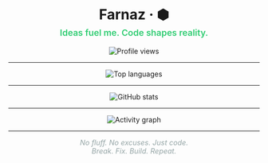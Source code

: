 <h1 align="center">Farnaz · ⬢</h1>

<p align="center" style="font-weight: 600; font-size: 1.1rem; margin-top: -10px; color: #2ecc71;">
  Ideas fuel me. Code shapes reality.
</p>

<p align="center">
  <img src="https://komarev.com/ghpvc/?username=farnaztr&label=Profile%20views&color=27ae60&style=flat" alt="Profile views" />
</p>

---

<p align="center">
  <img src="https://github-readme-stats.vercel.app/api/top-langs/?username=farnaztr&layout=compact&langs_count=6&theme=dark" alt="Top languages" />
</p>

---

<p align="center">
  <img src="https://github-readme-stats.vercel.app/api?username=farnaztr&show_icons=true&count_private=true&theme=dark" alt="GitHub stats" />
</p>

---

<p align="center">
  <img src="https://github-readme-activity-graph.vercel.app/graph?username=farnaztr&theme=react-dark&area=true" alt="Activity graph" />
</p>

---

<p align="center" style="font-style: italic; font-size: 0.9rem; color: #95a5a6; max-width: 600px; margin: auto;">
  No fluff. No excuses. Just code.<br>
  Break. Fix. Build. Repeat.
</p>
